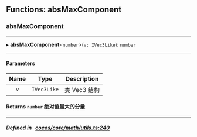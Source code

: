 ## Functions: absMaxComponent

### absMaxComponent


___
▸ **absMaxComponent**<`number`\>(`v: IVec3Like`): `number`
___


#### Parameters

| Name | Type | Description |
| :------: | :------: | :------: |
| `v` | `IVec3Like` | 类 Vec3 结构  |


#### Returns `number` 绝对值最大的分量

___


##### Defined in &nbsp;   [cocos/core/math/utils.ts:240](https://github.com/cocos-creator/engine/blob/c7bf6b8a9/cocos/core/math/utils.ts#L240)&nbsp;
